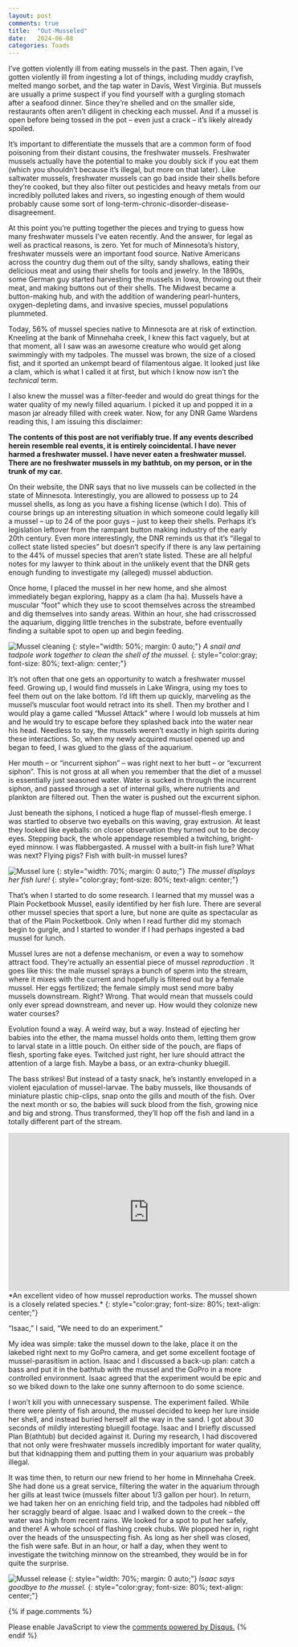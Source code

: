 ```yaml
---
layout: post
comments: true
title:  "Out-Musseled"
date:   2024-06-08
categories: Toads
---
```

I’ve gotten violently ill from eating mussels in the past. Then again, I’ve gotten violently ill from ingesting a lot of things, including muddy crayfish, melted mango sorbet, and the tap water in Davis, West Virginia. But mussels are usually a prime suspect if you find yourself with a gurgling stomach after a seafood dinner. Since they’re shelled and on the smaller side, restaurants often aren’t diligent in checking each mussel. And if a mussel is open before being tossed in the pot – even just a crack – it’s likely already spoiled.

It’s important to differentiate the mussels that are a common form of food poisoning from their distant cousins, the freshwater mussels. Freshwater mussels actually have the potential to make you doubly sick if you eat them (which you shouldn’t because it’s illegal, but more on that later). Like saltwater mussels, freshwater mussels can go bad inside their shells before they’re cooked, but they also filter out pesticides and heavy metals from our incredibly polluted lakes and rivers, so ingesting enough of them would probably cause some sort of long-term-chronic-disorder-disease-disagreement.

At this point you’re putting together the pieces and trying to guess how many freshwater mussels I’ve eaten recently. And the answer, for legal as well as practical reasons, is zero. Yet for much of Minnesota’s history, freshwater mussels were an important food source. Native Americans across the country dug them out of the silty, sandy shallows, eating their delicious meat and using their shells for tools and jewelry. In the 1890s, some German guy started harvesting the mussels in Iowa, throwing out their meat, and making buttons out of their shells. The Midwest became a button-making hub, and with the addition of wandering pearl-hunters, oxygen-depleting dams, and invasive species, mussel populations plummeted. 

Today, 56% of mussel species native to Minnesota are at risk of extinction. Kneeling at the bank of Minnehaha creek, I knew this fact vaguely, but at that moment, all I saw was an awesome creature who would get along swimmingly with my tadpoles. The mussel was brown, the size of a closed fist, and it sported an unkempt beard of filamentous algae. It looked just like a clam, which is what I called it at first, but which I know now isn’t the *technical* term.

I also knew the mussel was a filter-feeder and would do great things for the water quality of my newly filled aquarium. I picked it up and popped it in a mason jar already filled with creek water. Now, for any DNR Game Wardens reading this, I am issuing this disclaimer: 

<b>
The contents of this post are not verifiably true. If any events described herein resemble real events, it is entirely coincidental. I have never harmed a freshwater mussel. I have never eaten a freshwater mussel. There are no freshwater mussels in my bathtub, on my person, or in the trunk of my car.
</b>

On their website, the DNR says that no live mussels can be collected in the state of Minnesota. Interestingly, you are allowed to possess up to 24 mussel shells, as long as you have a fishing license (which I do). This of course brings up an interesting situation in which someone could legally kill a mussel – up to 24 of the poor guys – just to keep their shells.  Perhaps it’s legislation leftover from the rampant button making industry of the early 20th century. Even more interestingly, the DNR reminds us that it’s “illegal to collect state listed species” but doesn’t specify if there is any law pertaining to the 44% of mussel species that aren’t state listed. These are all helpful notes for my lawyer to think about in the unlikely event that the DNR gets enough funding to investigate my (alleged) mussel abduction.

Once home, I placed the mussel in her new home, and she almost immediately began exploring, happy as a clam (ha ha). Mussels have a muscular “foot” which they use to scoot themselves across the streambed and dig themselves into sandy areas. Within an hour, she had crisscrossed the aquarium, digging little trenches in the substrate, before eventually finding a suitable spot to open up and begin feeding.

![Mussel cleaning](/assets/toads/musselclean.JPG)
{: style="width: 50%; margin: 0 auto;"}
*A snail and tadpole work together to clean the shell of the mussel.*
{: style="color:gray; font-size: 80%; text-align: center;"}

It’s not often that one gets an opportunity to watch a freshwater mussel feed. Growing up, I would find mussels in Lake Wingra, using my toes to feel them out on the lake bottom. I’d lift them up quickly, marveling as the mussel’s muscular foot would retract into its shell. Then my brother and I would play a game called “Mussel Attack” where I would lob mussels at him and he would try to escape before they splashed back into the water near his head. Needless to say, the mussels weren’t exactly in high spirits during these interactions. So, when my newly acquired mussel opened up and began to feed, I was glued to the glass of the aquarium. 

Her mouth – or “incurrent siphon” – was right next to her butt – or “excurrent siphon”. This is not gross at all when you remember that the diet of a mussel is essentially just seasoned water. Water is sucked in through the incurrent siphon, and passed through a set of internal gills, where nutrients and plankton are filtered out. Then the water is pushed out the excurrent siphon. 

Just beneath the siphons, I noticed a huge flap of mussel-flesh emerge. I was startled to observe two eyeballs on this waving, gray extrusion. At least they looked like eyeballs: on closer observation they turned out to be decoy eyes. Stepping back, the whole appendage resembled a twitching, bright-eyed minnow. I was flabbergasted. A mussel with a built-in fish lure? What was next? Flying pigs? Fish with built-in mussel lures?

![Mussel lure](/assets/toads/mussellure.jpg)
{: style="width: 70%; margin: 0 auto;"}
*The mussel displays her fish lure!*
{: style="color:gray; font-size: 80%; text-align: center;"}


That’s when I started to do some research. I learned that my mussel was a Plain Pocketbook Mussel, easily identified by her fish lure. There are several other mussel species that sport a lure, but none are quite as spectacular as that of the Plain Pocketbook. Only when I read further did my stomach begin to gurgle, and I started to wonder if I had perhaps ingested a bad mussel for lunch.

Mussel lures are not a defense mechanism, or even a way to somehow attract food. They’re actually an essential piece of mussel <i> reproduction </i>. It goes like this: the male mussel sprays a bunch of sperm into the stream, where it mixes with the current and hopefully is filtered out by a female mussel. Her eggs fertilized; the female simply must send more baby mussels downstream. Right? Wrong. That would mean that mussels could only ever spread downstream, and never up. How would they colonize new water courses?

Evolution found a way. A weird way, but a way. Instead of ejecting her babies into the ether, the mama mussel holds onto them, letting them grow to larval state in a little pouch. On either side of the pouch, are flaps of flesh, sporting fake eyes. Twitched just right, her lure should attract the attention of a large fish. Maybe a bass, or an extra-chunky bluegill. 

The bass strikes! But instead of a tasty snack, he’s instantly enveloped in a violent ejaculation of mussel-larvae. The baby mussels, like thousands of miniature plastic chip-clips, snap onto the gills and mouth of the fish. Over the next month or so, the babies will suck blood from the fish, growing nice and big and strong. Thus transformed, they’ll hop off the fish and land in a totally different part of the stream.

<iframe width="560" height="315" src="https://www.youtube.com/embed/I0YTBj0WHkU?si=pZaKtnpPu0ASmBg4" title="YouTube video player" frameborder="0" allow="accelerometer; autoplay; clipboard-write; encrypted-media; gyroscope; picture-in-picture; web-share" referrerpolicy="strict-origin-when-cross-origin" allowfullscreen></iframe>
*An excellent video of how mussel reproduction works. The mussel shown is a closely related species.*
{: style="color:gray; font-size: 80%; text-align: center;"}

“Isaac,” I said, “We need to do an experiment.”

My idea was simple: take the mussel down to the lake, place it on the lakebed right next to my GoPro camera, and get some excellent footage of mussel-parasitism in action. Isaac and I discussed a back-up plan: catch a bass and put it in the bathtub with the mussel and the GoPro in a more controlled environment. Isaac agreed that the experiment would be epic and so we biked down to the lake one sunny afternoon to do some science.

I won’t kill you with unnecessary suspense. The experiment failed. While there were plenty of fish around, the mussel decided to keep her lure inside her shell, and instead buried herself all the way in the sand. I got about 30 seconds of mildly interesting bluegill footage. Isaac and I briefly discussed Plan B(athtub) but decided against it. During my research, I had discovered that not only were freshwater mussels incredibly important for water quality, but that kidnapping them and putting them in your aquarium was probably illegal. 

It was time then, to return our new friend to her home in Minnehaha Creek. She had done us a great service, filtering the water in the aquarium through her gills at least twice (mussels filter about 1/3 gallon per hour). In return, we had taken her on an enriching field trip, and the tadpoles had nibbled off her scraggly beard of algae. Isaac and I walked down to the creek – the water was high from recent rains. We looked for a spot to put her safely, and there! A whole school of flashing creek chubs. We plopped her in, right over the heads of the unsuspecting fish. As long as her shell was closed, the fish were safe. But in an hour, or half a day, when they went to investigate the twitching minnow on the streambed, they would be in for quite the surprise. 

![Mussel release](/assets/toads/isaacrelease.jpg)
{: style="width: 70%; margin: 0 auto;"}
*Isaac says goodbye to the mussel.*
{: style="color:gray; font-size: 80%; text-align: center;"}


{% if page.comments %}
<div id="disqus_thread"></div>
<script>
    /**
    *  RECOMMENDED CONFIGURATION VARIABLES: EDIT AND UNCOMMENT THE SECTION BELOW TO INSERT DYNAMIC VALUES FROM YOUR PLATFORM OR CMS.
    *  LEARN WHY DEFINING THESE VARIABLES IS IMPORTANT: https://disqus.com/admin/universalcode/#configuration-variables    */
    /*
    var disqus_config = function () {
    this.page.url = 'https://www.hughgabriel.com/Travel/2022/07/21/Beyond-the-Island.html';  // Replace PAGE_URL with your page's canonical URL variable
    this.page.identifier = '/Travel/2022/07/21/Beyond-the-Island.html'; // Replace PAGE_IDENTIFIER with your page's unique identifier variable
    };
    */
    (function() { // DON'T EDIT BELOW THIS LINE
    var d = document, s = d.createElement('script');
    s.src = 'https://hughsblog-1.disqus.com/embed.js';
    s.setAttribute('data-timestamp', +new Date());
    (d.head || d.body).appendChild(s);
    })();
</script>
<noscript>Please enable JavaScript to view the <a href="https://disqus.com/?ref_noscript">comments powered by Disqus.</a></noscript>
{% endif %}
